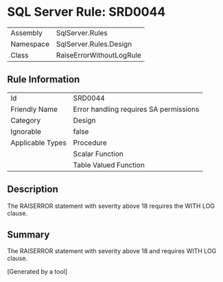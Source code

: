 # SQL Server Rule: SRD0044
  
|    |    |
|----|----|
| Assembly | SqlServer.Rules |
| Namespace | SqlServer.Rules.Design |
| Class | RaiseErrorWithoutLogRule |
  
## Rule Information
  
|    |    |
|----|----|
| Id | SRD0044 |
| Friendly Name | Error handling requires SA permissions |
| Category | Design |
| Ignorable | false |
| Applicable Types | Procedure  |
|   | Scalar Function |
|   | Table Valued Function |
  
## Description
  
The RAISERROR statement with severity above 18 requires the WITH LOG clause.
  
## Summary
  
The RAISERROR statement with severity above 18 and requires WITH LOG clause.
  
[Generated by a tool]
